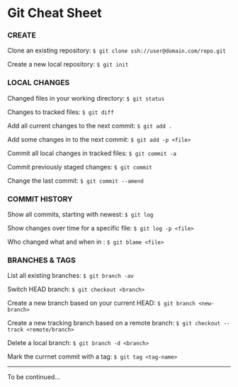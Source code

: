 # Git Cheat Sheet

### CREATE

Clone an existing repository: `$ git clone ssh://user@domain.com/repo.git`

Create a new local repository: `$ git init`

### LOCAL CHANGES

Changed files in your working directory: `$ git status`

Changes to tracked files: `$ git diff`

Add all current changes to the next commit: `$ git add .`

Add some changes in <file> to the next commit: `$ git add -p <file>`

Commit all local changes in tracked files: `$ git commit -a`

Commit previously staged changes: `$ git commit`

Change the last commit: `$ git commit --amend`

### COMMIT HISTORY

Show all commits, starting with newest: `$ git log`

Show changes over time for a specific file: `$ git log -p <file>`

Who changed what and when in <file>: `$ git blame <file>`

### BRANCHES & TAGS

List all existing branches: `$ git branch -av`

Switch HEAD branch: `$ git checkout <branch>`

Create a new branch based on your current HEAD: `$ git branch <new-branch>`

Create a new tracking branch based on a remote branch: `$ git checkout --track <remote/branch>`

Delete a local branch: `$ git branch -d <branch>`

Mark the currnet commit with a tag: `$ git tag <tag-name>`

---

To be continued...